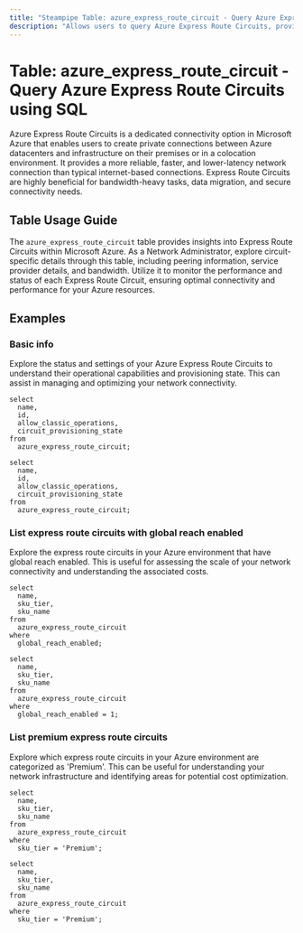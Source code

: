 ```yaml
---
title: "Steampipe Table: azure_express_route_circuit - Query Azure Express Route Circuits using SQL"
description: "Allows users to query Azure Express Route Circuits, providing detailed information about each circuit's configuration, status, and performance."
---
```


# Table: azure_express_route_circuit - Query Azure Express Route Circuits using SQL

Azure Express Route Circuits is a dedicated connectivity option in Microsoft Azure that enables users to create private connections between Azure datacenters and infrastructure on their premises or in a colocation environment. It provides a more reliable, faster, and lower-latency network connection than typical internet-based connections. Express Route Circuits are highly beneficial for bandwidth-heavy tasks, data migration, and secure connectivity needs.

## Table Usage Guide

The `azure_express_route_circuit` table provides insights into Express Route Circuits within Microsoft Azure. As a Network Administrator, explore circuit-specific details through this table, including peering information, service provider details, and bandwidth. Utilize it to monitor the performance and status of each Express Route Circuit, ensuring optimal connectivity and performance for your Azure resources.

## Examples

### Basic info
Explore the status and settings of your Azure Express Route Circuits to understand their operational capabilities and provisioning state. This can assist in managing and optimizing your network connectivity.

```sql+postgres
select
  name,
  id,
  allow_classic_operations,
  circuit_provisioning_state
from
  azure_express_route_circuit;
```

```sql+sqlite
select
  name,
  id,
  allow_classic_operations,
  circuit_provisioning_state
from
  azure_express_route_circuit;
```

### List express route circuits with global reach enabled
Explore the express route circuits in your Azure environment that have global reach enabled. This is useful for assessing the scale of your network connectivity and understanding the associated costs.

```sql+postgres
select
  name,
  sku_tier,
  sku_name
from
  azure_express_route_circuit
where
  global_reach_enabled;
```

```sql+sqlite
select
  name,
  sku_tier,
  sku_name
from
  azure_express_route_circuit
where
  global_reach_enabled = 1;
```

### List premium express route circuits
Explore which express route circuits in your Azure environment are categorized as 'Premium'. This can be useful for understanding your network infrastructure and identifying areas for potential cost optimization.

```sql+postgres
select
  name,
  sku_tier,
  sku_name
from
  azure_express_route_circuit
where
  sku_tier = 'Premium';
```

```sql+sqlite
select
  name,
  sku_tier,
  sku_name
from
  azure_express_route_circuit
where
  sku_tier = 'Premium';
```